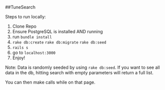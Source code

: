 ##TuneSearch

Steps to run locally:

1. Clone Repo
2. Ensure PostgreSQL is installed AND running
3. run `bundle install`
4. `rake db:create` `rake db:migrate` `rake db:seed`
5. `rails s`
6. go to `localhost:3000`
7. Enjoy!

Note: Data is randomly seeded by using `rake db:seed`. If you want to see all
data in the db, hitting search with empty parameters will return a full list.

You can then make calls while on that page.


